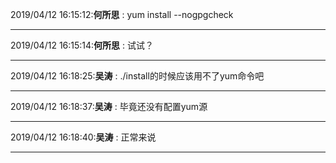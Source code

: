 2019/04/12 16:15:12:**何所思** : yum install --nogpgcheck
*************************************************************************************
2019/04/12 16:15:14:**何所思** : 试试？
*************************************************************************************
2019/04/12 16:18:25:**吴涛** : ./install的时候应该用不了yum命令吧
*************************************************************************************
2019/04/12 16:18:37:**吴涛** : 毕竟还没有配置yum源
*************************************************************************************
2019/04/12 16:18:40:**吴涛** : 正常来说
*************************************************************************************
